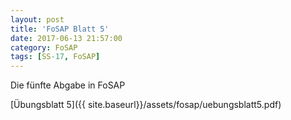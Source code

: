 ```yaml
---
layout: post
title: 'FoSAP Blatt 5'
date: 2017-06-13 21:57:00
category: FoSAP
tags: [SS-17, FoSAP]
---
```

Die fünfte Abgabe in FoSAP

[Übungsblatt 5]({{ site.baseurl}}/assets/fosap/uebungsblatt5.pdf)